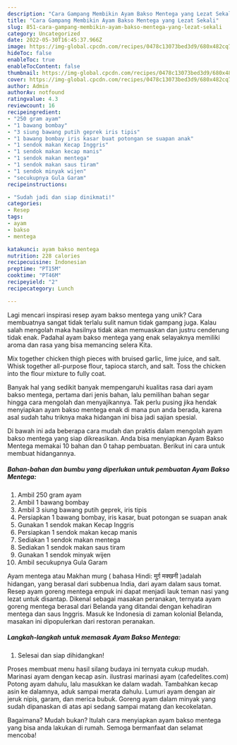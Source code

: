 ```yaml
---
description: "Cara Gampang Membikin Ayam Bakso Mentega yang Lezat Sekali"
title: "Cara Gampang Membikin Ayam Bakso Mentega yang Lezat Sekali"
slug: 851-cara-gampang-membikin-ayam-bakso-mentega-yang-lezat-sekali
category: Uncategorized
date: 2022-05-30T16:45:37.966Z
image: https://img-global.cpcdn.com/recipes/0478c13073bed3d9/680x482cq70/ayam-bakso-mentega-foto-resep-utama.jpg
hideToc: false
enableToc: true
enableTocContent: false
thumbnail: https://img-global.cpcdn.com/recipes/0478c13073bed3d9/680x482cq70/ayam-bakso-mentega-foto-resep-utama.jpg
cover: https://img-global.cpcdn.com/recipes/0478c13073bed3d9/680x482cq70/ayam-bakso-mentega-foto-resep-utama.jpg
author: Admin
authorAv: notfound
ratingvalue: 4.3
reviewcount: 16
recipeingredient:
- "250 gram ayam"
- "1 bawang bombay"
- "3 siung bawang putih geprek iris tipis"
- "1 bawang bombay iris kasar buat potongan se suapan anak"
- "1 sendok makan Kecap Inggris"
- "1 sendok makan kecap manis"
- "1 sendok makan mentega"
- "1 sendok makan saus tiram"
- "1 sendok minyak wijen"
- "secukupnya Gula Garam"
recipeinstructions:

- "Sudah jadi dan siap dinikmati!"
categories:
- Resep
tags:
- ayam
- bakso
- mentega

katakunci: ayam bakso mentega 
nutrition: 228 calories
recipecuisine: Indonesian
preptime: "PT15M"
cooktime: "PT46M"
recipeyield: "2"
recipecategory: Lunch

---
```





Lagi mencari inspirasi resep ayam bakso mentega yang unik? Cara membuatnya sangat tidak terlalu sulit namun tidak gampang juga. Kalau salah mengolah maka hasilnya tidak akan memuaskan dan justru cenderung tidak enak. Padahal ayam bakso mentega yang enak selayaknya memiliki aroma dan rasa yang bisa memancing selera Kita.





Mix together chicken thigh pieces with bruised garlic, lime juice, and salt. Whisk together all-purpose flour, tapioca starch, and salt. Toss the chicken into the flour mixture to fully coat.

Banyak hal yang sedikit banyak mempengaruhi kualitas rasa dari ayam bakso mentega, pertama dari jenis bahan, lalu pemilihan bahan segar hingga cara mengolah dan menyajikannya. Tak perlu pusing jika hendak menyiapkan ayam bakso mentega enak di mana pun anda berada, karena asal sudah tahu triknya maka hidangan ini bisa jadi sajian spesial.






Di bawah ini ada beberapa cara mudah dan praktis dalam mengolah ayam bakso mentega yang siap dikreasikan. Anda bisa menyiapkan Ayam Bakso Mentega memakai 10 bahan dan 0 tahap pembuatan. Berikut ini cara untuk membuat hidangannya.

<!--inarticleads1-->

##### Bahan-bahan dan bumbu yang diperlukan untuk pembuatan Ayam Bakso Mentega:

1. Ambil 250 gram ayam
1. Ambil 1 bawang bombay
1. Ambil 3 siung bawang putih geprek, iris tipis
1. Persiapkan 1 bawang bombay, iris kasar, buat potongan se suapan anak
1. Gunakan 1 sendok makan Kecap Inggris
1. Persiapkan 1 sendok makan kecap manis
1. Sediakan 1 sendok makan mentega
1. Sediakan 1 sendok makan saus tiram
1. Gunakan 1 sendok minyak wijen
1. Ambil secukupnya Gula Garam


Ayam mentega atau Makhan murg ( bahasa Hindi: मुर्ग़ मक्खनी )adalah hidangan, yang berasal dari subbenua India, dari ayam dalam saus tomat. Resep ayam goreng mentega empuk ini dapat menjadi lauk teman nasi yang lezat untuk disantap. Dikenal sebagai masakan peranakan, ternyata ayam goreng mentega berasal dari Belanda yang ditandai dengan kehadiran mentega dan saus Inggris. Masuk ke Indonesia di zaman kolonial Belanda, masakan ini dipopulerkan dari restoran peranakan. 

<!--inarticleads2-->

##### Langkah-langkah untuk memasak Ayam Bakso Mentega:


1. Selesai dan siap dihidangkan!

Proses membuat menu hasil silang budaya ini ternyata cukup mudah. Marinasi ayam dengan kecap asin. ilustrasi marinasi ayam (cafedelites.com) Potong ayam dahulu, lalu masukkan ke dalam wadah. Tambahkan kecap asin ke dalamnya, aduk sampai merata dahulu. Lumuri ayam dengan air jeruk nipis, garam, dan merica bubuk. Goreng ayam dalam minyak yang sudah dipanaskan di atas api sedang sampai matang dan kecokelatan. 

Bagaimana? Mudah bukan? Itulah cara menyiapkan ayam bakso mentega yang bisa anda lakukan di rumah. Semoga bermanfaat dan selamat mencoba!
